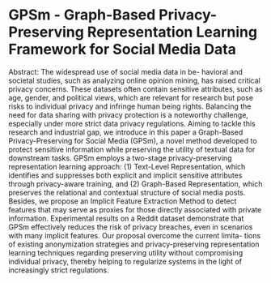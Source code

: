 # GPSm - Graph-Based Privacy-Preserving Representation Learning Framework for Social Media Data

Abstract: The widespread use of social media data in be-
havioral and societal studies, such as analyzing online opinion
mining, has raised critical privacy concerns. These datasets often
contain sensitive attributes, such as age, gender, and political
views, which are relevant for research but pose risks to individual
privacy and infringe human being rights. Balancing the need for
data sharing with privacy protection is a noteworthy challenge,
especially under more strict data privacy regulations. Aiming to
tackle this research and industrial gap, we introduce in this paper
a Graph-Based Privacy-Preserving for Social Media (GPSm), a
novel method developed to protect sensitive information while
preserving the utility of textual data for downstream tasks. GPSm
employs a two-stage privacy-preserving representation learning
approach: (1) Text-Level Representation, which identifies and
suppresses both explicit and implicit sensitive attributes through
privacy-aware training, and (2) Graph-Based Representation,
which preserves the relational and contextual structure of social
media posts. Besides, we propose an Implicit Feature Extraction
Method to detect features that may serve as proxies for those
directly associated with private information. Experimental results
on a Reddit dataset demonstrate that GPSm effectively reduces
the risk of privacy breaches, even in scenarios with many
implicit features. Our proposal overcome the current limita-
tions of existing anonymization strategies and privacy-preserving
representation learning techniques regarding preserving utility
without compromising individual privacy, thereby helping to
regularize systems in the light of increasingly strict regulations.
